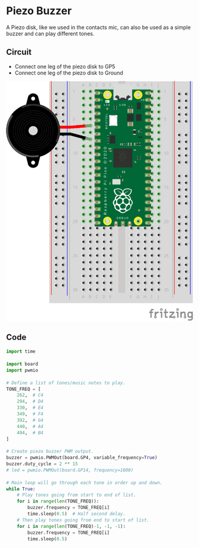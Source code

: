 # Piezo Buzzer
A Piezo disk, like we used in the contacts mic, can also be used as a simple buzzer and can play different tones.

## Circuit
- Connect one leg of the piezo disk to GP5
- Connect one leg of the piezo disk to Ground

![circuit diagram](imgs/piezo.png) 
  
## Code
```python
import time

import board
import pwmio

# Define a list of tones/music notes to play.
TONE_FREQ = [
    262,  # C4
    294,  # D4
    330,  # E4
    349,  # F4
    392,  # G4
    440,  # A4
    494,  # B4
]

# Create piezo buzzer PWM output.
buzzer = pwmio.PWMOut(board.GP4, variable_frequency=True)
buzzer.duty_cycle = 2 ** 15
# led = pwmio.PWMOut(board.GP14, frequency=1000)

# Main loop will go through each tone in order up and down.
while True:
    # Play tones going from start to end of list.
    for i in range(len(TONE_FREQ)):
        buzzer.frequency = TONE_FREQ[i]
        time.sleep(0.5)  # Half second delay.
    # Then play tones going from end to start of list.
    for i in range(len(TONE_FREQ)-1, -1, -1):
        buzzer.frequency = TONE_FREQ[i]
        time.sleep(0.5)
```
